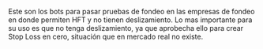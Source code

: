 Este son los bots para pasar pruebas de fondeo en las empresas de fondeo en donde permiten HFT y no tienen deslizamiento. Lo mas importante para su uso es que no tenga deslizamiento, ya que aprobecha ello para crear Stop Loss en cero, situación que en mercado real no existe. 
